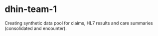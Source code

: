 # dhin-team-1
Creating synthetic data pool for claims, HL7 results and care summaries (consolidated and encounter).
